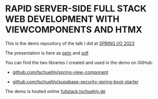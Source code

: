 # RAPID SERVER-SIDE FULL STACK WEB DEVELOPMENT WITH VIEWCOMPONENTS AND HTMX

This is the demo repository of the talk I did at [SPRING I/O 2023](https://2023.springio.net/sessions/rapid-server-side-full-stack-web-development-with-viewcomponents-and-htmx/)

The presentation is here as [pptx](spring-io-rapid-server-side-fullstack.pptx) and [pdf](spring-io-rapid-server-side-fullstack.pdf)

You can find the two libraries I created and used in the demo on GitHub:

- [github.com/tschuehly/spring-view-component](https://github.com/tschuehly/spring-view-component)

- [github.com/tschuehly/supabase-security-spring-boot-starter](https://github.com/tschuehly/supabase-security-spring-boot-starter)

The demo is hosted online [fullstack.tschuehly.de](https://fullstack.tschuehly.de/)